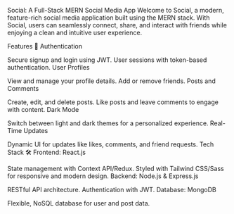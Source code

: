 Social: A Full-Stack MERN Social Media App
Welcome to Social, a modern, feature-rich social media application built using the MERN stack. With Social, users can seamlessly connect, share, and interact with friends while enjoying a clean and intuitive user experience.

Features 🌟
Authentication

Secure signup and login using JWT.
User sessions with token-based authentication.
User Profiles

View and manage your profile details.
Add or remove friends.
Posts and Comments

Create, edit, and delete posts.
Like posts and leave comments to engage with content.
Dark Mode

Switch between light and dark themes for a personalized experience.
Real-Time Updates

Dynamic UI for updates like likes, comments, and friend requests.
Tech Stack 🛠️
Frontend: React.js

State management with Context API/Redux.
Styled with Tailwind CSS/Sass for responsive and modern design.
Backend: Node.js & Express.js

RESTful API architecture.
Authentication with JWT.
Database: MongoDB

Flexible, NoSQL database for user and post data.
